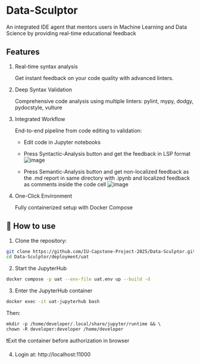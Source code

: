# Data-Sculptor
An integrated IDE agent that mentors users in Machine Learning and Data Science by providing real-time educational feedback

## Features

1. Real-time syntax analysis
  
    Get instant feedback on your code quality with advanced linters.

2. Deep Syntax Validation
  
    Comprehensive code analysis using multiple linters: pylint, mypy, dodgy, pydocstyle, vulture

3. Integrated Workflow
  
    End-to-end pipeline from code editing to validation:

    - Edit code in Jupyter notebooks

    - Press Syntactic-Analysis button and get the feedback in LSP format
    ![image](https://github.com/user-attachments/assets/a0e800d4-1de5-498c-afec-ca5dff8b8d7c)

    - Press Semantic-Analysis button and get non-localized feedback as the .md report in same directory with .ipynb and localized feedback as comments inside the code cell
    ![image](https://github.com/user-attachments/assets/2ec28aba-7777-473e-a5f0-53c94319f9e6)


4. One-Click Environment

    Fully containerized setup with Docker Compose

## 🚀 How to use

1. Clone the repository:

```bash
git clone https://github.com/IU-Capstone-Project-2025/Data-Sculptor.git
cd Data-Sculptor/deployment/uat
```

2. Start the JupyterHub

```bash
docker compose -p uat --env-file uat.env up --build -d
```

3. Enter the JupyterHub container
```bash
docker exec -it uat-jupyterhub bash
```

Then:
```
mkdir -p /home/developer/.local/share/jupyter/runtime && \
chown -R developer:developer /home/developer
```

❗️Exit the container before authorization in browser

4. Login at:
   http://localhost:11000


